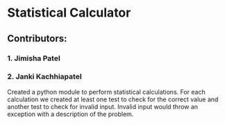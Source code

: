 # Statistical Calculator
## Contributors:
### 1. Jimisha Patel
### 2. Janki Kachhiapatel


Created a python module to perform statistical calculations. For each calculation we created at least one test to check for the correct value and another test to check for invalid input. Invalid input would throw an exception with a description of the problem.
